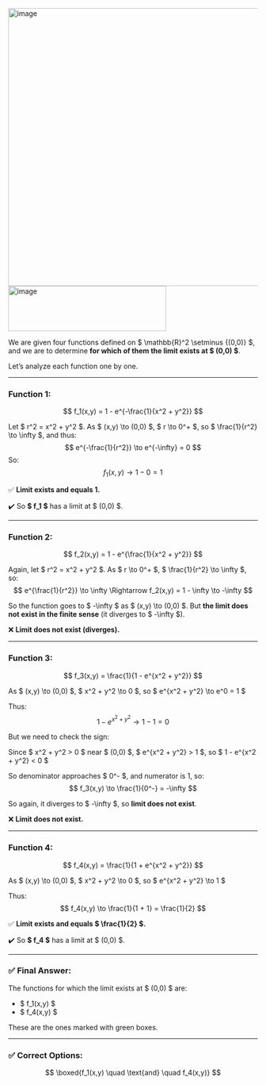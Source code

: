 <img width="1027" height="560" alt="image" src="https://github.com/user-attachments/assets/95cecaee-5cf4-497f-8602-1d9bee34127a" />
<img width="319" height="91" alt="image" src="https://github.com/user-attachments/assets/43bbf3ca-f08f-4e3c-b4d0-d60ba35f1114" />


We are given four functions defined on $ \mathbb{R}^2 \setminus \{(0,0)\} $, and we are to determine **for which of them the limit exists at $ (0,0) $**.

Let’s analyze each function one by one.

---

### **Function 1:**
$$
f_1(x,y) = 1 - e^{-\frac{1}{x^2 + y^2}}
$$

Let $ r^2 = x^2 + y^2 $. As $ (x,y) \to (0,0) $, $ r \to 0^+ $, so $ \frac{1}{r^2} \to \infty $, and thus:
$$
e^{-\frac{1}{r^2}} \to e^{-\infty} = 0
$$
So:
$$
f_1(x,y) \to 1 - 0 = 1
$$

✅ **Limit exists and equals 1.**

✔️ So **$ f_1 $** has a limit at $ (0,0) $.

---

### **Function 2:**
$$
f_2(x,y) = 1 - e^{\frac{1}{x^2 + y^2}}
$$

Again, let $ r^2 = x^2 + y^2 $. As $ r \to 0^+ $, $ \frac{1}{r^2} \to \infty $, so:
$$
e^{\frac{1}{r^2}} \to \infty \Rightarrow f_2(x,y) = 1 - \infty \to -\infty
$$

So the function goes to $ -\infty $ as $ (x,y) \to (0,0) $. But **the limit does not exist in the finite sense** (it diverges to $ -\infty $).

❌ **Limit does not exist (diverges).**

---

### **Function 3:**
$$
f_3(x,y) = \frac{1}{1 - e^{x^2 + y^2}}
$$

As $ (x,y) \to (0,0) $, $ x^2 + y^2 \to 0 $, so $ e^{x^2 + y^2} \to e^0 = 1 $

Thus:
$$
1 - e^{x^2 + y^2} \to 1 - 1 = 0
$$

But we need to check the sign:

Since $ x^2 + y^2 > 0 $ near $ (0,0) $, $ e^{x^2 + y^2} > 1 $, so $ 1 - e^{x^2 + y^2} < 0 $

So denominator approaches $ 0^- $, and numerator is 1, so:
$$
f_3(x,y) \to \frac{1}{0^-} = -\infty
$$

So again, it diverges to $ -\infty $, so **limit does not exist**.

❌ **Limit does not exist.**

---

### **Function 4:**
$$
f_4(x,y) = \frac{1}{1 + e^{x^2 + y^2}}
$$

As $ (x,y) \to (0,0) $, $ x^2 + y^2 \to 0 $, so $ e^{x^2 + y^2} \to 1 $

Thus:
$$
f_4(x,y) \to \frac{1}{1 + 1} = \frac{1}{2}
$$

✅ **Limit exists and equals $ \frac{1}{2} $.**

✔️ So **$ f_4 $** has a limit at $ (0,0) $.

---

### ✅ Final Answer:

The functions for which the limit exists at $ (0,0) $ are:

- $ f_1(x,y) $
- $ f_4(x,y) $

These are the ones marked with green boxes.

---

### ✅ Correct Options:
$$
\boxed{f_1(x,y) \quad \text{and} \quad f_4(x,y)}
$$
